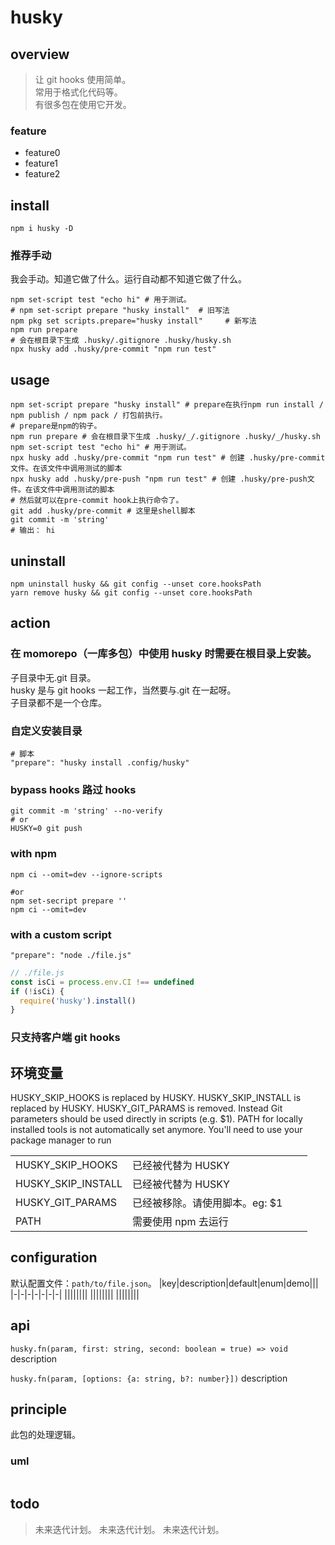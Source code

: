 # husky

## overview

> 让 git hooks 使用简单。  
> 常用于格式化代码等。  
> 有很多包在使用它开发。

### feature

- feature0
- feature1
- feature2

## install

`npm i husky -D`

### 推荐手动

我会手动。知道它做了什么。运行自动都不知道它做了什么。

```shell
npm set-script test "echo hi" # 用于测试。
# npm set-script prepare "husky install"  # 旧写法
npm pkg set scripts.prepare="husky install"     # 新写法
npm run prepare
# 会在根目录下生成 .husky/.gitignore .husky/husky.sh
npx husky add .husky/pre-commit "npm run test"
```

## usage

```shell
npm set-script prepare "husky install" # prepare在执行npm run install / npm publish / npm pack / 打包前执行。
# prepare是npm的钩子。
npm run prepare # 会在根目录下生成 .husky/_/.gitignore .husky/_/husky.sh
npm set-script test "echo hi" # 用于测试。
npx husky add .husky/pre-commit "npm run test" # 创建 .husky/pre-commit文件。在该文件中调用测试的脚本
npx husky add .husky/pre-push "npm run test" # 创建 .husky/pre-push文件。在该文件中调用测试的脚本
# 然后就可以在pre-commit hook上执行命令了。
git add .husky/pre-commit # 这里是shell脚本
git commit -m 'string'
# 输出： hi
```

## uninstall

```shell
npm uninstall husky && git config --unset core.hooksPath
yarn remove husky && git config --unset core.hooksPath
```

## action

### 在 momorepo（一库多包）中使用 husky 时需要在根目录上安装。

子目录中无.git 目录。  
husky 是与 git hooks 一起工作，当然要与.git 在一起呀。  
子目录都不是一个仓库。

### 自定义安装目录

```shell
# 脚本
"prepare": "husky install .config/husky"
```

### bypass hooks 路过 hooks

```shell
git commit -m 'string' --no-verify
# or
HUSKY=0 git push
```

### with npm

```
npm ci --omit=dev --ignore-scripts

#or
npm set-secript prepare ''
npm ci --omit=dev
```

### with a custom script

```
"prepare": "node ./file.js"
```

```js
// ./file.js
const isCi = process.env.CI !== undefined
if (!isCi) {
  require('husky').install()
}
```

### 只支持客户端 git hooks

## 环境变量

HUSKY_SKIP_HOOKS is replaced by HUSKY.
HUSKY_SKIP_INSTALL is replaced by HUSKY.
HUSKY_GIT_PARAMS is removed. Instead Git parameters should be used directly in scripts (e.g. $1).
PATH for locally installed tools is not automatically set anymore. You'll need to use your package manager to run

|                    |                                |     |     |
| ------------------ | ------------------------------ | --- | --- |
| HUSKY_SKIP_HOOKS   | 已经被代替为 HUSKY             |     |     |
| HUSKY_SKIP_INSTALL | 已经被代替为 HUSKY             |     |     |
| HUSKY_GIT_PARAMS   | 已经被移除。请使用脚本。eg: $1 |     |     |
| PATH               | 需要使用 npm 去运行            |     |     |

## configuration

默认配置文件：`path/to/file.json`。
|key|description|default|enum|demo|||
|-|-|-|-|-|-|-|
||||||||
||||||||
||||||||

## api

`husky.fn(param, first: string, second: boolean = true) => void`
description

`husky.fn(param, [options: {a: string, b?: number}])`
description

## principle

此包的处理逻辑。

### uml

```

```

## todo

> 未来迭代计划。
> 未来迭代计划。
> 未来迭代计划。
